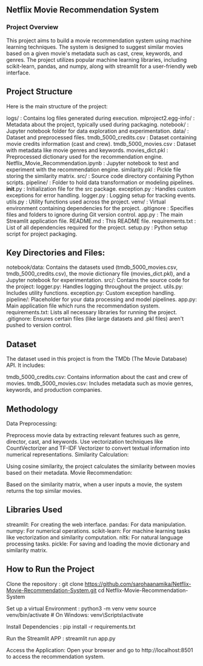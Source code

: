 ## Netflix Movie Recommendation System 

### Project Overview
This project aims to build a movie recommendation system using machine learning techniques. The system is designed to suggest similar movies based on a given movie's metadata such as cast, crew, keywords, and genres. The project utilizes popular machine learning libraries, including scikit-learn, pandas, and numpy, along with streamlit for a user-friendly web interface.

## Project Structure 

Here is the main structure of the project:

logs/ : Contains log files generated during execution.
mlproject2.egg-info/ : Metadata about the project, typically used during packaging.
notebook/ : Jupyter notebook folder for data exploration and experimentation.
data/ : Dataset and preprocessed files.
tmdb_5000_credits.csv : Dataset containing movie credits information (cast and crew).
tmdb_5000_movies.csv : Dataset with metadata like movie genres and keywords.
movies_dict.pkl : Preprocessed dictionary used for the recommendation engine.
Netflix_Movie_Recommendation.ipynb : Jupyter notebook to test and experiment with the recommendation engine.
similarity.pkl : Pickle file storing the similarity matrix.
src/ : Source code directory containing Python scripts.
pipeline/ : Folder to hold data transformation or modeling pipelines.
__init__.py : Initialization file for the src package.
exception.py : Handles custom exceptions for error handling.
logger.py : Logging setup for tracking events.
utils.py : Utility functions used across the project.
venv/ : Virtual environment containing dependencies for the project.
.gitignore : Specifies files and folders to ignore during Git version control.
app.py : The main Streamlit application file.
README.md : This README file.
requirements.txt : List of all dependencies required for the project.
setup.py : Python setup script for project packaging.


## Key Directories and Files:
notebook/data: Contains the datasets used (tmdb_5000_movies.csv, tmdb_5000_credits.csv), the movie dictionary file (movies_dict.pkl), and a Jupyter notebook for experimentation.
src/: Contains the source code for the project:
logger.py: Handles logging throughout the project.
utils.py: Includes utility functions.
exception.py: Custom exception handling.
pipeline/: Placeholder for your data processing and model pipelines.
app.py: Main application file which runs the recommendation system.
requirements.txt: Lists all necessary libraries for running the project.
.gitignore: Ensures certain files (like large datasets and .pkl files) aren't pushed to version control.

## Dataset
The dataset used in this project is from the TMDb (The Movie Database) API. It includes:

tmdb_5000_credits.csv: Contains information about the cast and crew of movies.
tmdb_5000_movies.csv: Includes metadata such as movie genres, keywords, and production companies.

## Methodology
Data Preprocessing:

Preprocess movie data by extracting relevant features such as genre, director, cast, and keywords.
Use vectorization techniques like CountVectorizer and TF-IDF Vectorizer to convert textual information into numerical representations.
Similarity Calculation:

Using cosine similarity, the project calculates the similarity between movies based on their metadata.
Movie Recommendation:

Based on the similarity matrix, when a user inputs a movie, the system returns the top similar movies.

## Libraries Used
streamlit: For creating the web interface.
pandas: For data manipulation.
numpy: For numerical operations.
scikit-learn: For machine learning tasks like vectorization and similarity computation.
nltk: For natural language processing tasks.
pickle: For saving and loading the movie dictionary and similarity matrix.

## How to Run the Project
Clone the repository :
git clone https://github.com/sarohaanamika/Netflix-Movie-Recommendation-System.git
cd Netflix-Movie-Recommendation-System

Set up a virtual Environment :
python3 -m venv venv
source venv/bin/activate   # On Windows: venv\Scripts\activate

Install Dependencies :
pip install -r requirements.txt

Run the Streamlit APP :
streamlit run app.py


Access the Application: Open your browser and go to http://localhost:8501 to access the recommendation system.
